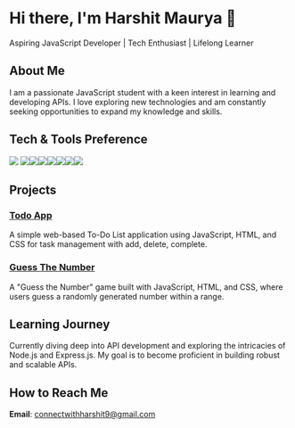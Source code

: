 # Hi there, I'm Harshit Maurya 👋

Aspiring JavaScript Developer | Tech Enthusiast | Lifelong Learner

## About Me

I am a passionate JavaScript student with a keen interest in learning and developing APIs. I love exploring new technologies and am constantly seeking opportunities to expand my knowledge and skills.

## Tech & Tools Preference

<img src = "https://img.shields.io/badge/-HTML5-E34F26?style=flat&logo=html5&logoColor=white"> <img src = "https://img.shields.io/badge/-CSS3-1572B6?style=flat&logo=css3&logoColor=white"><img src="https://img.shields.io/badge/-JavaScript-eed718?style=flat&logo=javascript&logoColor=ffffff"><img src="https://img.shields.io/badge/-Node.js-3C873A?style=flat&logo=Node.js&logoColor=white"><img src="https://img.shields.io/badge/-Express.js-787878?style=flat"><img src="http://img.shields.io/badge/-Git-F1502F?style=flat&logo=git&logoColor=FFFFFF"><img src="http://img.shields.io/badge/-Github-000000?style=flat&logo=github&logoColor=FFFFFF"><img src="http://img.shields.io/badge/-VS%20Code-007ACC?style=flat&logo=visual%20studio%20code&logoColor=white">

## Projects

### [Todo App](https://github.com/Harshit-Maurya838/Todo-app)

A simple web-based To-Do List application using JavaScript, HTML, and CSS for task management with add, delete, complete.

### [Guess The Number](https://github.com/Harshit-Maurya838/guess-the-number)
A "Guess the Number" game built with JavaScript, HTML, and CSS, where users guess a randomly generated number within a range.

## Learning Journey

Currently diving deep into API development and exploring the intricacies of Node.js and Express.js. My goal is to become proficient in building robust and scalable APIs.

## How to Reach Me

**Email**: [connectwithharshit9@gmail.com](mailto:connectwithharshit9@gmail.com)


